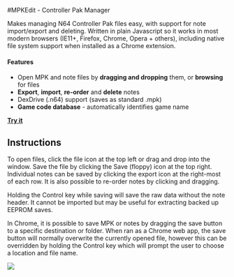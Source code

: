 #MPKEdit - Controller Pak Manager

Makes managing N64 Controller Pak files easy, with support for note import/export and deleting. Written in plain Javascript so it works in most modern browsers (IE11+, Firefox, Chrome, Opera + others), including native file system support when installed as a Chrome extension.

#### Features

* Open MPK and note files by **dragging and dropping** them, or **browsing** for files
* **Export**, **import**, **re-order** and **delete** notes
* DexDrive (.n64) support (saves as standard .mpk)
* **Game code database** - automatically identifies game name

[**Try it**](http://rawgit.com/bryc/mempak/master/index.html)

## Instructions

To open files, click the file icon at the top left or drag and drop into the window. Save the file by clicking the Save (floppy) icon at the top right. Individual notes can be saved by clicking the export icon at the right-most of each row. It is also possible to re-order notes by clicking and dragging. 

Holding the Control key while saving will save the raw data without the note header. It cannot be imported but may be useful for extracting backed up EEPROM saves.

In Chrome, it is possible to save MPK or notes by dragging the save button to a specific destination or folder. When ran as a Chrome web app, the save button will normally overwrite the currently opened file, however this can be overridden by holding the Control key which will prompt the user to choose a location and file name.

<img src="http://i.imgur.com/XPkbSyR.png">
